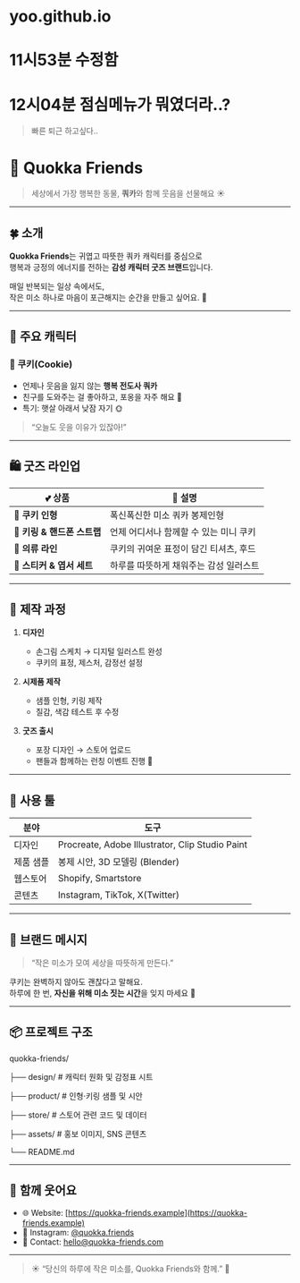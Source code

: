 # yoo.github.io

# 11시53분 수정함

# 12시04분 점심메뉴가 뭐였더라..?
> 빠른 퇴근 하고싶다..



# 🧡 Quokka Friends

> 세상에서 가장 행복한 동물, **쿼카**와 함께 웃음을 선물해요 ☀️

---

## 🍀 소개

**Quokka Friends**는 귀엽고 따뜻한 쿼카 캐릭터를 중심으로  
행복과 긍정의 에너지를 전하는 **감성 캐릭터 굿즈 브랜드**입니다.

매일 반복되는 일상 속에서도,  
작은 미소 하나로 마음이 포근해지는 순간을 만들고 싶어요. 🌷

---

## 🧸 주요 캐릭터

### 🧡 **쿠키(Cookie)**
- 언제나 웃음을 잃지 않는 **행복 전도사 쿼카**
- 친구를 도와주는 걸 좋아하고, 포옹을 자주 해요 🤗  
- 특기: 햇살 아래서 낮잠 자기 🌞

> “오늘도 웃을 이유가 있잖아!”

---

## 🛍️ 굿즈 라인업

| 💕 상품 | 🌈 설명 |
|----------|----------|
| 🧸 **쿠키 인형** | 폭신폭신한 미소 쿼카 봉제인형 |
| 🔑 **키링 & 핸드폰 스트랩** | 언제 어디서나 함께할 수 있는 미니 쿠키 |
| 👕 **의류 라인** | 쿠키의 귀여운 표정이 담긴 티셔츠, 후드 |
| 💌 **스티커 & 엽서 세트** | 하루를 따뜻하게 채워주는 감성 일러스트 |

---

## 🎨 제작 과정

1. **디자인**
   - 손그림 스케치 → 디지털 일러스트 완성  
   - 쿠키의 표정, 제스처, 감정선 설정

2. **시제품 제작**
   - 샘플 인형, 키링 제작  
   - 질감, 색감 테스트 후 수정

3. **굿즈 출시**
   - 포장 디자인 → 스토어 업로드  
   - 팬들과 함께하는 런칭 이벤트 진행 🎉

---

## 🧷 사용 툴

| 분야 | 도구 |
|------|------|
| 디자인 | Procreate, Adobe Illustrator, Clip Studio Paint |
| 제품 샘플 | 봉제 시안, 3D 모델링 (Blender) |
| 웹스토어 | Shopify, Smartstore |
| 콘텐츠 | Instagram, TikTok, X(Twitter) |

---

## 🌼 브랜드 메시지

> “작은 미소가 모여 세상을 따뜻하게 만든다.”  

쿠키는 완벽하지 않아도 괜찮다고 말해요.  
하루에 한 번, **자신을 위해 미소 짓는 시간**을 잊지 마세요 🌈

---

## 📦 프로젝트 구조

quokka-friends/

├── design/ # 캐릭터 원화 및 감정표 시트

├── product/ # 인형·키링 샘플 및 시안

├── store/ # 스토어 관련 코드 및 데이터

├── assets/ # 홍보 이미지, SNS 콘텐츠

└── README.md


---

## 💌 함께 웃어요

- 🌐 Website: [https://quokka-friends.example](https://quokka-friends.example)  
- 📸 Instagram: [@quokka.friends](https://instagram.com/quokka.friends)  
- 🧡 Contact: hello@quokka-friends.com  

---

> ☀️ “당신의 하루에 작은 미소를, Quokka Friends와 함께.” 🧡



